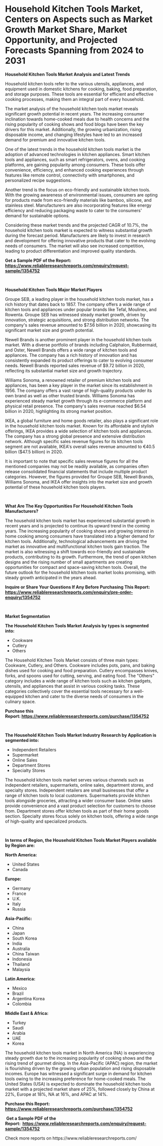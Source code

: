<p><h1>Household Kitchen Tools Market, Centers on Aspects such as Market Growth Market Share, Market Opportunity, and Projected Forecasts Spanning from 2024 to 2031</h1></p><p><strong>Household Kitchen Tools Market Analysis and Latest Trends</strong></p>
<p><p>Household kitchen tools refer to the various utensils, appliances, and equipment used in domestic kitchens for cooking, baking, food preparation, and storage purposes. These tools are essential for efficient and effective cooking processes, making them an integral part of every household.</p><p>The market analysis of the household kitchen tools market reveals significant growth potential in recent years. The increasing consumer inclination towards home-cooked meals due to health concerns and the rising popularity of cooking shows and food blogs have been the key drivers for this market. Additionally, the growing urbanization, rising disposable income, and changing lifestyles have led to an increased demand for premium and innovative kitchen tools.</p><p>One of the latest trends in the household kitchen tools market is the adoption of advanced technologies in kitchen appliances. Smart kitchen tools and appliances, such as smart refrigerators, ovens, and cooking platforms, are gaining popularity among consumers. These tools offer convenience, efficiency, and enhanced cooking experiences through features like remote control, connectivity with smartphones, and personalized recipe suggestions.</p><p>Another trend is the focus on eco-friendly and sustainable kitchen tools. With the growing awareness of environmental issues, consumers are opting for products made from eco-friendly materials like bamboo, silicone, and stainless steel. Manufacturers are also incorporating features like energy efficiency and reducing packaging waste to cater to the consumers' demand for sustainable options.</p><p>Considering these market trends and the projected CAGR of 10.7%, the household kitchen tools market is expected to witness substantial growth during the forecast period. Manufacturers are likely to invest in research and development for offering innovative products that cater to the evolving needs of consumers. The market will also see increased competition, leading to product differentiation and improved quality standards.</p></p>
<p><strong>Get a Sample PDF of the Report:&nbsp; <a href="https://www.reliableresearchreports.com/enquiry/request-sample/1354752">https://www.reliableresearchreports.com/enquiry/request-sample/1354752</a></strong></p>
<p>&nbsp;</p>
<p><strong>Household Kitchen Tools Major Market Players</strong></p>
<p><p>Groupe SEB, a leading player in the household kitchen tools market, has a rich history that dates back to 1857. The company offers a wide range of kitchen tools and appliances under popular brands like Tefal, Moulinex, and Rowenta. Groupe SEB has witnessed steady market growth, driven by innovation, strategic acquisitions, and strong distribution networks. The company's sales revenue amounted to $7.56 billion in 2020, showcasing its significant market size and growth potential.</p><p>Newell Brands is another prominent player in the household kitchen tools market. With a diverse portfolio of brands including Calphalon, Rubbermaid, and Oster, Newell Brands offers a wide range of kitchen tools and appliances. The company has a rich history of innovation and has consistently expanded its product offerings to cater to evolving consumer needs. Newell Brands reported sales revenue of $9.72 billion in 2020, reflecting its substantial market size and growth trajectory.</p><p>Williams Sonoma, a renowned retailer of premium kitchen tools and appliances, has been a key player in the market since its establishment in 1956. The company offers a vast range of high-quality products under its own brand as well as other trusted brands. Williams Sonoma has experienced steady market growth through its e-commerce platform and physical retail presence. The company's sales revenue reached $6.54 billion in 2020, highlighting its strong market position.</p><p>IKEA, a global furniture and home goods retailer, also plays a significant role in the household kitchen tools market. Known for its affordable and stylish offerings, IKEA provides a wide selection of kitchen tools and appliances. The company has a strong global presence and extensive distribution network. Although specific sales revenue figures for its kitchen tools segment are not available, IKEA's overall sales revenue amounted to €40.5 billion ($47.5 billion) in 2020.</p><p>It is important to note that specific sales revenue figures for all the mentioned companies may not be readily available, as companies often release consolidated financial statements that include multiple product categories. However, the figures provided for Groupe SEB, Newell Brands, Williams Sonoma, and IKEA offer insights into the market size and growth potential of these household kitchen tools players.</p></p>
<p>&nbsp;</p>
<p><strong>What Are The Key Opportunities For Household Kitchen Tools Manufacturers?</strong></p>
<p><p>The household kitchen tools market has experienced substantial growth in recent years and is projected to continue its upward trend in the coming years. The increasing popularity of cooking shows and growing interest in home cooking among consumers have translated into a higher demand for kitchen tools. Additionally, technological advancements are driving the market as innovative and multifunctional kitchen tools gain traction. The market is also witnessing a shift towards eco-friendly and sustainable products, contributing to its growth. Furthermore, the trend of open kitchen designs and the rising number of small apartments are creating opportunities for compact and space-saving kitchen tools. Overall, the future outlook for the household kitchen tools market looks promising, with steady growth anticipated in the years ahead.</p></p>
<p><strong>Inquire or Share Your Questions If Any Before Purchasing This Report: <a href="https://www.reliableresearchreports.com/enquiry/pre-order-enquiry/1354752">https://www.reliableresearchreports.com/enquiry/pre-order-enquiry/1354752</a></strong></p>
<p>&nbsp;</p>
<p><strong>Market Segmentation</strong></p>
<p><strong>The Household Kitchen Tools Market Analysis by types is segmented into:</strong></p>
<p><ul><li>Cookware</li><li>Cutlery</li><li>Others</li></ul></p>
<p><p>The Household Kitchen Tools Market consists of three main types: Cookware, Cutlery, and Others. Cookware includes pots, pans, and baking dishes used for cooking and food preparation. Cutlery encompasses knives, forks, and spoons used for cutting, serving, and eating food. The "Others" category includes a wide range of kitchen tools such as kitchen gadgets, utensils, and appliances that assist in various cooking tasks. These categories collectively cover the essential tools necessary for a well-equipped kitchen and cater to the diverse needs of consumers in the culinary space.</p></p>
<p><strong>Purchase this Report:&nbsp;<a href="https://www.reliableresearchreports.com/purchase/1354752">https://www.reliableresearchreports.com/purchase/1354752</a></strong></p>
<p>&nbsp;</p>
<p><strong>The Household Kitchen Tools Market Industry Research by Application is segmented into:</strong></p>
<p><ul><li>Independent Retailers</li><li>Supermarket</li><li>Online Sales</li><li>Department Stores</li><li>Specialty Stores</li></ul></p>
<p><p>The household kitchen tools market serves various channels such as independent retailers, supermarkets, online sales, department stores, and specialty stores. Independent retailers are small businesses that offer a range of kitchen tools to local customers. Supermarkets provide kitchen tools alongside groceries, attracting a wider consumer base. Online sales provide convenience and a vast product selection for customers to choose from. Department stores offer kitchen tools as part of their home goods section. Specialty stores focus solely on kitchen tools, offering a wide range of high-quality and specialized products.</p></p>
<p>&nbsp;</p>
<p><strong>In terms of Region, the Household Kitchen Tools Market Players available by Region are:</strong></p>
<p>
    <p> <strong> North America: </strong>
        <ul>
            <li>United States</li>
            <li>Canada</li>
        </ul>
        </p> 
    <p> <strong> Europe: </strong>
        <ul>
            <li>Germany</li>
            <li>France</li>
            <li>U.K.</li>
            <li>Italy</li>
            <li>Russia</li>
        </ul>
        </p> 
    <p> <strong> Asia-Pacific: </strong>
        <ul>
            <li>China</li>
            <li>Japan</li>
            <li>South Korea</li>
            <li>India</li>
            <li>Australia</li>
            <li>China Taiwan</li>
            <li>Indonesia</li>
            <li>Thailand</li>
            <li>Malaysia</li>
        </ul>
        </p> 
    <p> <strong> Latin America: </strong>
        <ul>
            <li>Mexico</li>
            <li>Brazil</li>
            <li>Argentina Korea</li>
            <li>Colombia</li>
        </ul>
        </p> 
    <p> <strong> Middle East & Africa: </strong>
        <ul>
            <li>Turkey</li>
            <li>Saudi</li>
            <li>Arabia</li>
            <li>UAE</li>
            <li>Korea</li>
        </ul>
    </p>
    </p>
<p><p>The household kitchen tools market in North America (NA) is experiencing steady growth due to the increasing popularity of cooking shows and the rising trend of gourmet dining. In the Asia-Pacific (APAC) region, the market is flourishing driven by the growing urban population and rising disposable incomes. Europe has witnessed a significant surge in demand for kitchen tools owing to the increasing preference for home-cooked meals. The United States (USA) is expected to dominate the household kitchen tools market with a projected market share of 25%, followed closely by China at 22%, Europe at 18%, NA at 16%, and APAC at 14%.</p></p>
<p><strong>Purchase this Report: <a href="https://www.reliableresearchreports.com/purchase/1354752">https://www.reliableresearchreports.com/purchase/1354752</a></strong></p>
<p>&nbsp;<strong>Get a Sample PDF of the Report:&nbsp;&nbsp;<a href="https://www.reliableresearchreports.com/enquiry/request-sample/1354752">https://www.reliableresearchreports.com/enquiry/request-sample/1354752</a></strong></p>
<p><strong></strong></p>
<p>Check more reports on https://www.reliableresearchreports.com/</p>